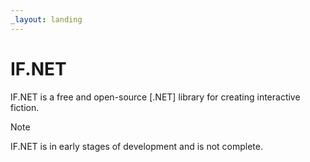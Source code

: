 ```yaml
---
_layout: landing
---
```

# IF.NET

IF.NET is a free and open-source [.NET] library for creating interactive fiction. 

> [!NOTE]
> IF.NET is in early stages of development and is not complete.
